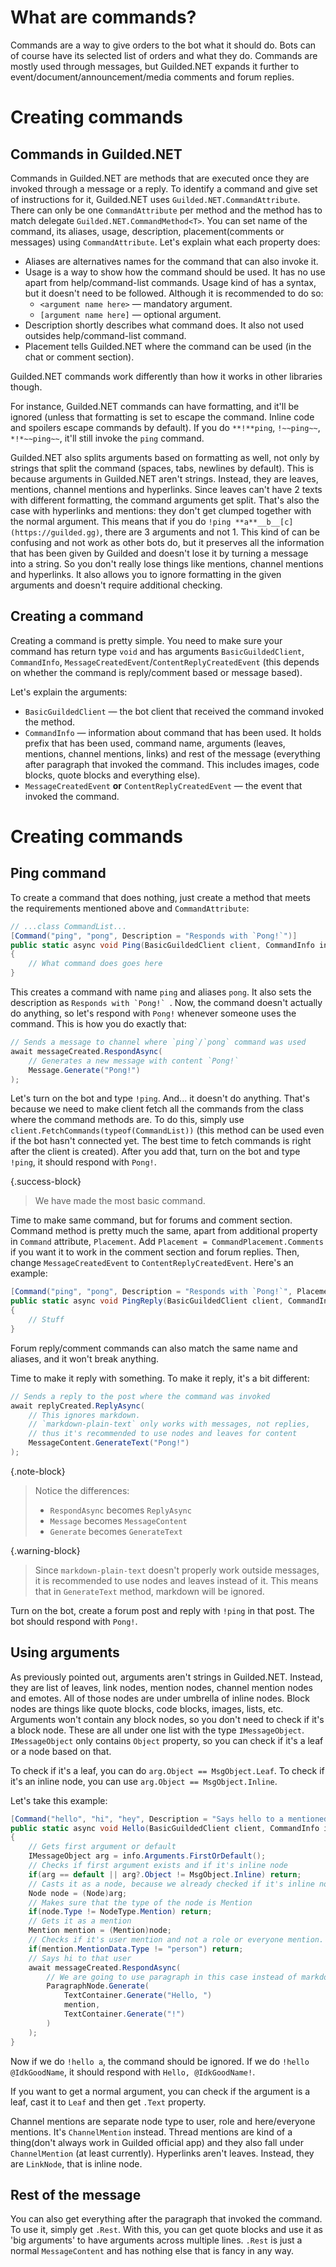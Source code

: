 # What are commands?

Commands are a way to give orders to the bot what it should do. Bots can of course have its selected list of orders and what they do. Commands are mostly used through messages, but Guilded.NET expands it further to event/document/announcement/media comments and forum replies.

# Creating commands

## Commands in Guilded.NET

Commands in Guilded.NET are methods that are executed once they are invoked through a message or a reply. To identify a command and give set of instructions for it, Guilded.NET uses `Guilded.NET.CommandAttribute`. There can only be one `CommandAttribute` per method and the method has to match delegate `Guilded.NET.CommandMethod<T>`. You can set name of the command, its aliases, usage, description, placement(comments or messages) using `CommandAttribute`. Let's explain what each property does:

- Aliases are alternatives names for the command that can also invoke it.
- Usage is a way to show how the command should be used. It has no use apart from help/command-list commands. Usage kind of has a syntax, but it doesn't need to be followed. Although it is recommended to do so:
    - `<argument name here>` — mandatory argument.
    - `[argument name here]` — optional argument.
- Description shortly describes what command does. It also not used outsides help/command-list command.
- Placement tells Guilded.NET where the command can be used (in the chat or comment section).

Guilded.NET commands work differently than how it works in other libraries though.

For instance, Guilded.NET commands can have formatting, and it'll be ignored (unless that formatting is set to escape the command. Inline code and spoilers escape commands by default). If you do `**!**ping`, `!~~ping~~`, `*!*~~ping~~`, it'll still invoke the `ping` command.

Guilded.NET also splits arguments based on formatting as well, not only by strings that split the command (spaces, tabs, newlines by default). This is because arguments in Guilded.NET aren't strings. Instead, they are leaves, mentions, channel mentions and hyperlinks. Since leaves can't have 2 texts with different formatting, the command arguments get split. That's also the case with hyperlinks and mentions: they don't get clumped together with the normal argument. This means that if you do `!ping **a**__b__[c](https://guilded.gg)`, there are 3 arguments and not 1. This kind of can be confusing and not work as other bots do, but it preserves all the information that has been given by Guilded and doesn't lose it by turning a message into a string. So you don't really lose things like mentions, channel mentions and hyperlinks. It also allows you to ignore formatting in the given arguments and doesn't require additional checking.

## Creating a command

Creating a command is pretty simple. You need to make sure your command has return type `void` and has arguments `BasicGuildedClient`, `CommandInfo`, `MessageCreatedEvent`/`ContentReplyCreatedEvent` (this depends on whether the command is reply/comment based or message based).

Let's explain the arguments:
- `BasicGuildedClient` — the bot client that received the command invoked the method.
- `CommandInfo` — information about command that has been used. It holds prefix that has been used, command name, arguments (leaves, mentions, channel mentions, links) and rest of the message (everything after paragraph that invoked the command. This includes images, code blocks, quote blocks and everything else).
- `MessageCreatedEvent` **__or__** `ContentReplyCreatedEvent` — the event that invoked the command.

# Creating commands

## Ping command

To create a command that does nothing, just create a method that meets the requirements mentioned above and `CommandAttribute`:

```cs
// ...class CommandList...
[Command("ping", "pong", Description = "Responds with `Pong!`")]
public static async void Ping(BasicGuildedClient client, CommandInfo info, MessageCreatedEvent messageCreated)
{
    // What command does goes here
}
```

This creates a command with name `ping` and aliases `pong`. It also sets the description as ``Responds with `Pong!` ``.
Now, the command doesn't actually do anything, so let's respond with `Pong!` whenever someone uses the command. This is how you do exactly that:

```cs
// Sends a message to channel where `ping`/`pong` command was used
await messageCreated.RespondAsync(
    // Generates a new message with content `Pong!`
    Message.Generate("Pong!")
);
```

Let's turn on the bot and type `!ping`. And... it doesn't do anything. That's because we need to make client fetch all the commands from the class where the command methods are. To do this, simply use `client.FetchCommands(typeof(CommandList))` (this method can be used even if the bot hasn't connected yet. The best time to fetch commands is right after the client is created). After you add that, turn on the bot and type `!ping`, it should respond with `Pong!`.

{.success-block}
> We have made the most basic command.

Time to make same command, but for forums and comment section. Command method is pretty much the same, apart from additional property in `Command` attribute, `Placement`. Add `Placement = CommandPlacement.Comments` if you want it to work in the comment section and forum replies. Then, change `MessageCreatedEvent` to `ContentReplyCreatedEvent`. Here's an example:

```cs
[Command("ping", "pong", Description = "Responds with `Pong!`", Placement = CommandPlacement.Comments)]
public static async void PingReply(BasicGuildedClient client, CommandInfo info, ContentReplyCreatedEvent replyCreated)
{
    // Stuff
}
```

Forum reply/comment commands can also match the same name and aliases, and it won't break anything.

Time to make it reply with something. To make it reply, it's a bit different:
```cs
// Sends a reply to the post where the command was invoked
await replyCreated.ReplyAsync(
    // This ignores markdown.
    // `markdown-plain-text` only works with messages, not replies,
    // thus it's recommended to use nodes and leaves for content
    MessageContent.GenerateText("Pong!")
);
```

{.note-block}
> Notice the differences:
> - `RespondAsync` becomes `ReplyAsync`
> - `Message` becomes `MessageContent`
> - `Generate` becomes `GenerateText`

{.warning-block}
> Since `markdown-plain-text` doesn't properly work outside messages, it is recommended to use nodes and leaves instead of it. This means that in `GenerateText` method, markdown will be ignored.

Turn on the bot, create a forum post and reply with `!ping` in that post. The bot should respond with `Pong!`.

## Using arguments

As previously pointed out, arguments aren't strings in Guilded.NET. Instead, they are list of leaves, link nodes, mention nodes, channel mention nodes and emotes. All of those nodes are under umbrella of inline nodes. Block nodes are things like quote blocks, code blocks, images, lists, etc. Arguments won't contain any block nodes, so you don't need to check if it's a block node. These are all under one list with the type `IMessageObject`. `IMessageObject` only contains `Object` property, so you can check if it's a leaf or a node based on that.

To check if it's a leaf, you can do `arg.Object == MsgObject.Leaf`. To check if it's an inline node, you can use `arg.Object == MsgObject.Inline`.

Let's take this example:

```cs
[Command("hello", "hi", "hey", Description = "Says hello to a mentioned user.", Usage = "<user mention>")]
public static async void Hello(BasicGuildedClient client, CommandInfo info, MessageCreatedEvent messageCreated)
{
    // Gets first argument or default
    IMessageObject arg = info.Arguments.FirstOrDefault();
    // Checks if first argument exists and if it's inline node
    if(arg == default || arg?.Object != MsgObject.Inline) return;
    // Casts it as a node, because we already checked if it's inline node
    Node node = (Node)arg;
    // Makes sure that the type of the node is Mention
    if(node.Type != NodeType.Mention) return;
    // Gets it as a mention
    Mention mention = (Mention)node;
    // Checks if it's user mention and not a role or everyone mention.
    if(mention.MentionData.Type != "person") return;
    // Says hi to that user
    await messageCreated.RespondAsync(
        // We are going to use paragraph in this case instead of markdown-plain-text
        ParagraphNode.Generate(
            TextContainer.Generate("Hello, ")
            mention,
            TextContainer.Generate("!")
        )
    );
}
```

Now if we do `!hello a`, the command should be ignored. If we do `!hello @IdkGoodName`, it should respond with `Hello, @IdkGoodName!`.

If you want to get a normal argument, you can check if the argument is a leaf, cast it to `Leaf` and then get `.Text` property.

Channel mentions are separate node type to user, role and here/everyone mentions. It's `ChannelMention` instead. Thread mentions are kind of a thing(don't always work in Guilded official app) and they also fall under `ChannelMention` (at least currently). Hyperlinks aren't leaves. Instead, they are `LinkNode`, that is inline node.

## Rest of the message

You can also get everything after the paragraph that invoked the command. To use it, simply get `.Rest`. With this, you can get quote blocks and use it as 'big arguments' to have arguments across multiple lines. `.Rest` is just a normal `MessageContent` and has nothing else that is fancy in any way.
